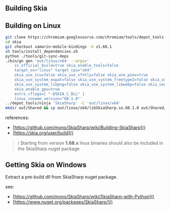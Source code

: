 ## Building Skia

## Building on Linux

```bash
git clone https://chromium.googlesource.com/chromium/tools/depot_tools.git
cd skia
git checkout xamarin-mobile-bindings -b v1.60.1
sh tools/install_dependencies.sh
python ./tools/git-sync-deps
./bin/gn gen 'out/linux/x64' --args='
    is_official_build=true skia_enable_tools=false
    target_os="linux" target_cpu="x64"
    skia_use_icu=false skia_use_sfntly=false skia_use_piex=true
    skia_use_system_expat=false skia_use_system_freetype2=false skia_use_system_libjpeg_turbo=false 
    skia_use_system_libpng=false skia_use_system_libwebp=false skia_use_system_zlib=false
    skia_enable_gpu=true
    extra_cflags=[ "-DSKIA_C_DLL" ]
    linux_soname_version="60.1.0"'
../depot_tools/ninja 'SkiaSharp' -C 'out/linux/x64'
mkdir out/Shared && cp out/linux/x64/libSkiaSharp.so.60.1.0 out/Shared/libskia.so
```

references:

- [https://github.com/mono/SkiaSharp/wiki/Building-SkiaSharp]()
- [https://skia.org/user/build]()

> ℹ️ Starting from version **1.68.x** linux binaries should also be included
> in the SkiaSharp nuget package

## Getting Skia on Windows

Extract a pre-build dll from SkiaSharp nuget package.

see:
- [https://github.com/mono/SkiaSharp/wiki/SkiaSharp-with-Python]()
- [https://www.nuget.org/packages/SkiaSharp/]()